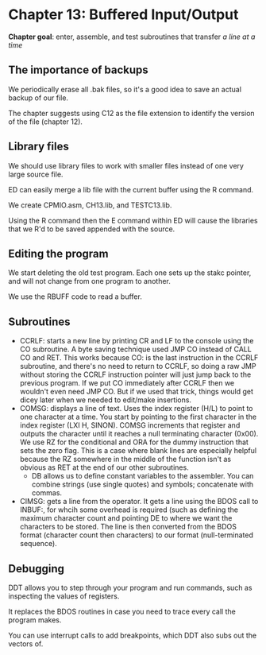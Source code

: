 # Chapter 13: Buffered Input/Output

**Chapter goal**: enter, assemble, and test subroutines that transfer
*a line at a time*

## The importance of backups

We periodically erase all .bak files, so it's a good idea to save
an actual backup of our file.

The chapter suggests using C12 as the file extension to identify the version of the file (chapter 12).

## Library files

We should use library files to work with smaller files instead of one
very large source file.

ED can easily merge a lib file with the current buffer using the
R command.

We create CPMIO.asm, CH13.lib, and TESTC13.lib.

Using the R command then the E command within ED will cause the
libraries that we R'd to be saved appended with the source.

## Editing the program

We start deleting the old test program. Each one sets up the stakc pointer, and will not change from one program to another.

We use the RBUFF code to read a buffer.

## Subroutines

- CCRLF: starts a new line by printing CR and LF to the console using the CO subroutine. A byte saving technique used JMP CO instead of CALL CO and RET. This works because CO: is the last instruction in the CCRLF subroutine, and there's no need to return to CCRLF, so doing a raw JMP without storing the CCRLF instruction pointer will just jump back to the previous program. If we put CO immediately after CCRLF then we wouldn't even need JMP CO. But if we used that trick, things would get dicey later when we needed to edit/make insertions.
- COMSG: displays a line of text. Uses the index register (H/L) to point to one character at a time. You start by pointing to the first character in the index register (LXI H, SINON). COMSG increments that register and outputs the character until it reaches a null terminating character (0x00). We use RZ for the conditional and ORA for the dummy instruction that sets the zero flag. This is a case where blank lines are especially helpful because the RZ somewhere in the middle of the function isn't as obvious as RET at the end of our other subroutines.
   - DB allows us to define constant variables to the assembler. You can combine strings (use single quotes) and symbols; concatenate with commas.
 - CIMSG: gets a line from the operator. It gets a line using the BDOS call to INBUF:, for whcih some overhead is required (such as defining the maximum character count and pointing DE to where we want the characters to be stored. The line is then converted from the BDOS format (character count then characters) to our format (null-terminated sequence).

## Debugging

DDT allows you to step through your program and run commands, such as inspecting the values of registers.

It replaces the BDOS routines in case you need to trace every call the program makes.

You can use interrupt calls to add breakpoints, which DDT also subs out the vectors of.
